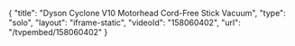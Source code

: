 {
    "title": "Dyson Cyclone V10 Motorhead Cord-Free Stick Vacuum",
    "type": "solo",
    "layout": "iframe-static",
    "videoId": "158060402",
    "url": "\/tvpembed\/158060402"
}